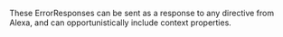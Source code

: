 These ErrorResponses can be sent as a response to any directive from Alexa, and can opportunistically include context properties.
